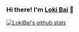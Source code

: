 ### Hi there! I'm [Loki Bai](https://lokibai.com/) 👋

[![LokiBai's github stats](https://github-readme-stats.vercel.app/api?show_icons=true&username=uniquexiaobai)](https://lokibai.com/)